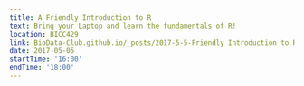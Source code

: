 ```yaml
---
title: A Friendly Introduction to R
text: Bring your Laptop and learn the fundamentals of R!
location: BICC429
link: BioData-Club.github.io/_posts/2017-5-5-Friendly Introduction to R.md
date: 2017-05-05
startTime: '16:00'
endTime: '18:00'
---
```

